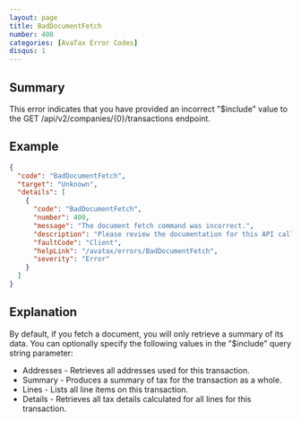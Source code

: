 ```yaml
---
layout: page
title: BadDocumentFetch
number: 400
categories: [AvaTax Error Codes]
disqus: 1
---
```


## Summary

This error indicates that you have provided an incorrect "$include" value to the GET /api/v2/companies/{0}/transactions endpoint.

## Example

```json
{
  "code": "BadDocumentFetch",
  "target": "Unknown",
  "details": [
    {
      "code": "BadDocumentFetch",
      "number": 400,
      "message": "The document fetch command was incorrect.",
      "description": "Please review the documentation for this API call.",
      "faultCode": "Client",
      "helpLink": "/avatax/errors/BadDocumentFetch",
      "severity": "Error"
    }
  ]
}
```

## Explanation

By default, if you fetch a document, you will only retrieve a summary of its data.  You can optionally specify the following values in the "$include" query string parameter:

<ul class="normal">
<li>Addresses - Retrieves all addresses used for this transaction.</li>
<li>Summary - Produces a summary of tax for the transaction as a whole.</li>
<li>Lines - Lists all line items on this transaction.</li>
<li>Details - Retrieves all tax details calculated for all lines for this transaction.</li>
</ul>

